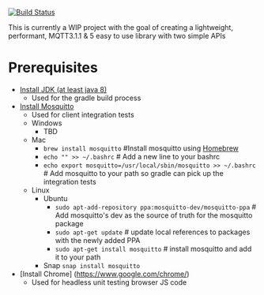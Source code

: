 [![Build Status](https://travis-ci.org/thebehera/mqtt.svg?branch=master)](https://travis-ci.org/thebehera/mqtt)


This is currently a WIP project with the goal of creating a lightweight, performant, MQTT3.1.1 & 5 easy to use library with two simple APIs

 
 
# Prerequisites 
- [Install JDK (at least java 8)](https://www.oracle.com/technetwork/java/javase/downloads/index.html)
   - Used for the gradle build process
- [Install Mosquitto](https://mosquitto.org/download/)
   - Used for client integration tests
   - Windows
       - TBD
   - Mac 
       - `brew install mosquitto` #Install mosquitto using [Homebrew](https://brew.sh/)
       - `echo "" >> ~/.bashrc`  # Add a new line to your bashrc
       - `echo export mosquitto=/usr/local/sbin/mosquitto >> ~/.bashrc` # Add mosquitto to your path so gradle can pick up the integration tests
   - Linux 
       - Ubuntu
            - `sudo apt-add-repository ppa:mosquitto-dev/mosquitto-ppa` # Add mosquitto's dev as the source of truth for the mosquitto package
            - `sudo apt-get update` # update local references to packages with the newly added PPA
            - `sudo apt-get install mosquitto` # install mosquitto and add it to your path
       - Snap `snap install mosquitto`
- [Install Chrome] (https://www.google.com/chrome/)
    - Used for headless unit testing browser JS code

